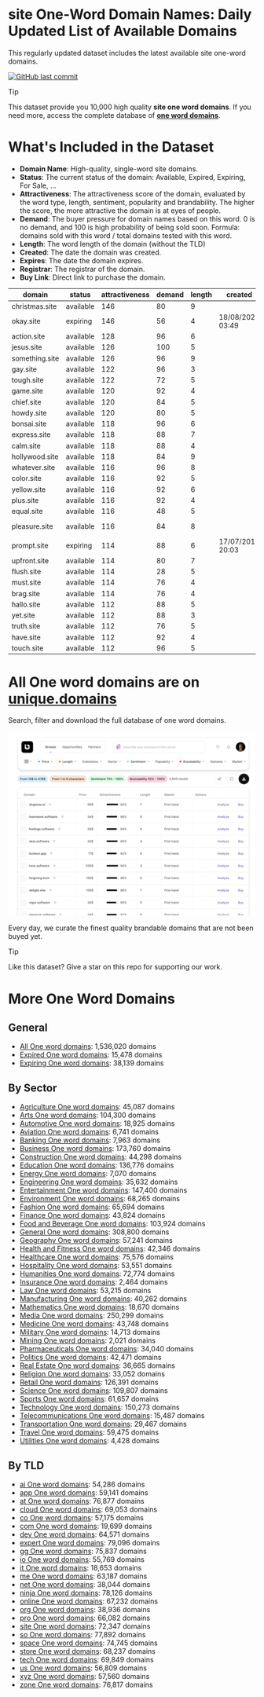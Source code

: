 
# **site One-Word Domain Names**: Daily Updated List of Available Domains

This regularly updated dataset includes the latest available site one-word domains.

[![GitHub last commit](https://img.shields.io/github/last-commit/UniqueDomains/site-oneword-domains.svg?style=flat)]() 

> [!TIP]
> This dataset provide you 10,000 high quality **site one word domains**.
> If you need more, access the complete database of **[one word domains](https://unique.domains?utm_source=github&utm_medium=dataset&utm_campaign=site&utm_content=description.top)**.

# What's Included in the Dataset

- **Domain Name**: High-quality, single-word site domains.
- **Status**: The current status of the domain: Available, Expired, Expiring, For Sale, ...
- **Attractiveness**: The attractiveness score of the domain, evaluated by the word type, length, sentiment, popularity and brandability. The higher the score, the more attractive the domain is at eyes of people.
- **Demand**: The buyer pressure for domain names based on this word. 0 is no demand, and 100 is high probability of being sold soon. Formula: domains sold with this word / total domains tested with this word.
- **Length**: The word length of the domain (without the TLD)
- **Created**: The date the domain was created.
- **Expires**: The date the domain expires.
- **Registrar**: The registrar of the domain.
- **Buy Link**: Direct link to purchase the domain.

| domain         | status    | attractiveness | demand | length | created          | expires          | registrar     | sectors                                |
| -------------- | --------- | -------------- | ------ | ------ | ---------------- | ---------------- | ------------- | -------------------------------------- |
| christmas.site | available | 146            | 80     | 9      |                  |                  |               | Hospitality,Retail                     |
| okay.site      | expiring  | 146            | 56     | 4      | 18/08/2023 03:49 | 18/08/2025 23:59 | Namecheap     | Business,Retail                        |
| action.site    | available | 128            | 96     | 6      |                  |                  |               | Business,Entertainment,General,Law     |
| jesus.site     | available | 126            | 100    | 5      |                  |                  |               | Religion                               |
| something.site | available | 126            | 96     | 9      |                  |                  |               | Education,General,Media                |
| gay.site       | available | 122            | 96     | 3      |                  |                  |               | Entertainment,Fashion,Media            |
| tough.site     | available | 122            | 72     | 5      |                  |                  |               | Health and Fitness,Sports              |
| game.site      | available | 120            | 92     | 4      |                  |                  |               | Entertainment,Media,Sports             |
| chief.site     | available | 120            | 84     | 5      |                  |                  |               | Business,General,Media,Technology      |
| howdy.site     | available | 120            | 80     | 5      |                  |                  |               | Technology                             |
| bonsai.site    | available | 118            | 96     | 6      |                  |                  |               | Arts,Environment                       |
| express.site   | available | 118            | 88     | 7      |                  |                  |               | Business,Media,Transportation          |
| calm.site      | available | 118            | 88     | 4      |                  |                  |               | Health and Fitness                     |
| hollywood.site | available | 118            | 84     | 9      |                  |                  |               | Entertainment,Media,Travel             |
| whatever.site  | available | 116            | 96     | 8      |                  |                  |               | Business,Entertainment,Media           |
| color.site     | available | 116            | 92     | 5      |                  |                  |               | Arts,Fashion,General                   |
| yellow.site    | available | 116            | 92     | 6      |                  |                  |               | Arts,Fashion,Media                     |
| plus.site      | available | 116            | 92     | 4      |                  |                  |               | Finance,Mathematics,Technology         |
| equal.site     | available | 116            | 48     | 5      |                  |                  |               | Education,General,Law                  |
| pleasure.site  | available | 116            | 84     | 8      |                  |                  |               | Entertainment,Health and Fitness,Media |
| prompt.site    | expiring  | 114            | 88     | 6      | 17/07/2015 20:03 | 17/07/2025 23:59 | Name.com, Inc | Business,Media,Technology              |
| upfront.site   | available | 114            | 80     | 7      |                  |                  |               | Business,Finance,Media                 |
| flush.site     | available | 114            | 28     | 5      |                  |                  |               | Business,Finance,Media                 |
| must.site      | available | 114            | 76     | 4      |                  |                  |               | Business,Media,Retail                  |
| brag.site      | available | 114            | 76     | 4      |                  |                  |               | Business,Media,Sports                  |
| hallo.site     | available | 112            | 88     | 5      |                  |                  |               | Media                                  |
| yet.site       | available | 112            | 88     | 3      |                  |                  |               | Business,Media,Technology              |
| truth.site     | available | 112            | 76     | 5      |                  |                  |               | Humanities,Law,Media                   |
| have.site      | available | 112            | 92     | 4      |                  |                  |               | Business,General,Media                 |
| touch.site     | available | 112            | 96     | 5      |                  |                  |               | Entertainment,Healthcare,Technology    |

# All One word domains are on [unique.domains](https://unique.domains?utm_source=github&utm_medium=dataset&utm_campaign=site&utm_content=description.bottom)

Search, filter and download the full database of one word domains.

[![Access the only remaining good domain names, before your competitors.](https://github.com/UniqueDomains/site-oneword-domains/blob/main/unique.domains.jpg?raw=true)](https://unique.domains?utm_source=github&utm_medium=dataset&utm_campaign=site&utm_content=description.image)

Every day, we curate the finest quality brandable domains that are not been buyed yet.

> [!TIP]
> Like this dataset? Give a star on this repo for supporting our work.

# More One Word Domains

## General

- [All One word domains](https://github.com/UniqueDomains/oneword-domains): 1,536,020 domains
- [Expired One word domains](https://github.com/UniqueDomains/expired-oneword-domains): 15,478 domains
- [Expiring One word domains](https://github.com/UniqueDomains/expiring-oneword-domains): 38,139 domains
## By Sector

- [Agriculture One word domains](https://github.com/UniqueDomains/agriculture-oneword-domains): 45,087 domains
- [Arts One word domains](https://github.com/UniqueDomains/arts-oneword-domains): 104,300 domains
- [Automotive One word domains](https://github.com/UniqueDomains/automotive-oneword-domains): 18,925 domains
- [Aviation One word domains](https://github.com/UniqueDomains/aviation-oneword-domains): 6,741 domains
- [Banking One word domains](https://github.com/UniqueDomains/banking-oneword-domains): 7,963 domains
- [Business One word domains](https://github.com/UniqueDomains/business-oneword-domains): 173,760 domains
- [Construction One word domains](https://github.com/UniqueDomains/construction-oneword-domains): 44,298 domains
- [Education One word domains](https://github.com/UniqueDomains/education-oneword-domains): 136,776 domains
- [Energy One word domains](https://github.com/UniqueDomains/energy-oneword-domains): 7,070 domains
- [Engineering One word domains](https://github.com/UniqueDomains/engineering-oneword-domains): 35,632 domains
- [Entertainment One word domains](https://github.com/UniqueDomains/entertainment-oneword-domains): 147,400 domains
- [Environment One word domains](https://github.com/UniqueDomains/environment-oneword-domains): 68,265 domains
- [Fashion One word domains](https://github.com/UniqueDomains/fashion-oneword-domains): 65,694 domains
- [Finance One word domains](https://github.com/UniqueDomains/finance-oneword-domains): 43,824 domains
- [Food and Beverage One word domains](https://github.com/UniqueDomains/food-and-beverage-oneword-domains): 103,924 domains
- [General One word domains](https://github.com/UniqueDomains/general-oneword-domains): 308,800 domains
- [Geography One word domains](https://github.com/UniqueDomains/geography-oneword-domains): 57,241 domains
- [Health and Fitness One word domains](https://github.com/UniqueDomains/health-and-fitness-oneword-domains): 42,346 domains
- [Healthcare One word domains](https://github.com/UniqueDomains/healthcare-oneword-domains): 75,576 domains
- [Hospitality One word domains](https://github.com/UniqueDomains/hospitality-oneword-domains): 53,551 domains
- [Humanities One word domains](https://github.com/UniqueDomains/humanities-oneword-domains): 72,774 domains
- [Insurance One word domains](https://github.com/UniqueDomains/insurance-oneword-domains): 2,464 domains
- [Law One word domains](https://github.com/UniqueDomains/law-oneword-domains): 53,215 domains
- [Manufacturing One word domains](https://github.com/UniqueDomains/manufacturing-oneword-domains): 40,262 domains
- [Mathematics One word domains](https://github.com/UniqueDomains/mathematics-oneword-domains): 18,670 domains
- [Media One word domains](https://github.com/UniqueDomains/media-oneword-domains): 250,299 domains
- [Medicine One word domains](https://github.com/UniqueDomains/medicine-oneword-domains): 43,748 domains
- [Military One word domains](https://github.com/UniqueDomains/military-oneword-domains): 14,713 domains
- [Mining One word domains](https://github.com/UniqueDomains/mining-oneword-domains): 2,021 domains
- [Pharmaceuticals One word domains](https://github.com/UniqueDomains/pharmaceuticals-oneword-domains): 34,040 domains
- [Politics One word domains](https://github.com/UniqueDomains/politics-oneword-domains): 42,471 domains
- [Real Estate One word domains](https://github.com/UniqueDomains/real-estate-oneword-domains): 36,665 domains
- [Religion One word domains](https://github.com/UniqueDomains/religion-oneword-domains): 33,052 domains
- [Retail One word domains](https://github.com/UniqueDomains/retail-oneword-domains): 126,391 domains
- [Science One word domains](https://github.com/UniqueDomains/science-oneword-domains): 109,807 domains
- [Sports One word domains](https://github.com/UniqueDomains/sports-oneword-domains): 61,657 domains
- [Technology One word domains](https://github.com/UniqueDomains/technology-oneword-domains): 150,273 domains
- [Telecommunications One word domains](https://github.com/UniqueDomains/telecommunications-oneword-domains): 15,487 domains
- [Transportation One word domains](https://github.com/UniqueDomains/transportation-oneword-domains): 29,467 domains
- [Travel One word domains](https://github.com/UniqueDomains/travel-oneword-domains): 59,475 domains
- [Utilities One word domains](https://github.com/UniqueDomains/utilities-oneword-domains): 4,428 domains
## By TLD

- [ai One word domains](https://github.com/UniqueDomains/ai-oneword-domains): 54,286 domains
- [app One word domains](https://github.com/UniqueDomains/app-oneword-domains): 59,141 domains
- [at One word domains](https://github.com/UniqueDomains/at-oneword-domains): 76,877 domains
- [cloud One word domains](https://github.com/UniqueDomains/cloud-oneword-domains): 69,053 domains
- [co One word domains](https://github.com/UniqueDomains/co-oneword-domains): 57,175 domains
- [com One word domains](https://github.com/UniqueDomains/com-oneword-domains): 19,699 domains
- [dev One word domains](https://github.com/UniqueDomains/dev-oneword-domains): 64,571 domains
- [expert One word domains](https://github.com/UniqueDomains/expert-oneword-domains): 79,096 domains
- [gg One word domains](https://github.com/UniqueDomains/gg-oneword-domains): 75,837 domains
- [io One word domains](https://github.com/UniqueDomains/io-oneword-domains): 55,769 domains
- [it One word domains](https://github.com/UniqueDomains/it-oneword-domains): 18,653 domains
- [me One word domains](https://github.com/UniqueDomains/me-oneword-domains): 63,187 domains
- [net One word domains](https://github.com/UniqueDomains/net-oneword-domains): 38,044 domains
- [ninja One word domains](https://github.com/UniqueDomains/ninja-oneword-domains): 78,126 domains
- [online One word domains](https://github.com/UniqueDomains/online-oneword-domains): 67,232 domains
- [org One word domains](https://github.com/UniqueDomains/org-oneword-domains): 38,936 domains
- [pro One word domains](https://github.com/UniqueDomains/pro-oneword-domains): 66,082 domains
- [site One word domains](https://github.com/UniqueDomains/site-oneword-domains): 72,347 domains
- [so One word domains](https://github.com/UniqueDomains/so-oneword-domains): 77,892 domains
- [space One word domains](https://github.com/UniqueDomains/space-oneword-domains): 74,745 domains
- [store One word domains](https://github.com/UniqueDomains/store-oneword-domains): 68,237 domains
- [tech One word domains](https://github.com/UniqueDomains/tech-oneword-domains): 69,849 domains
- [us One word domains](https://github.com/UniqueDomains/us-oneword-domains): 56,809 domains
- [xyz One word domains](https://github.com/UniqueDomains/xyz-oneword-domains): 57,560 domains
- [zone One word domains](https://github.com/UniqueDomains/zone-oneword-domains): 76,817 domains
        